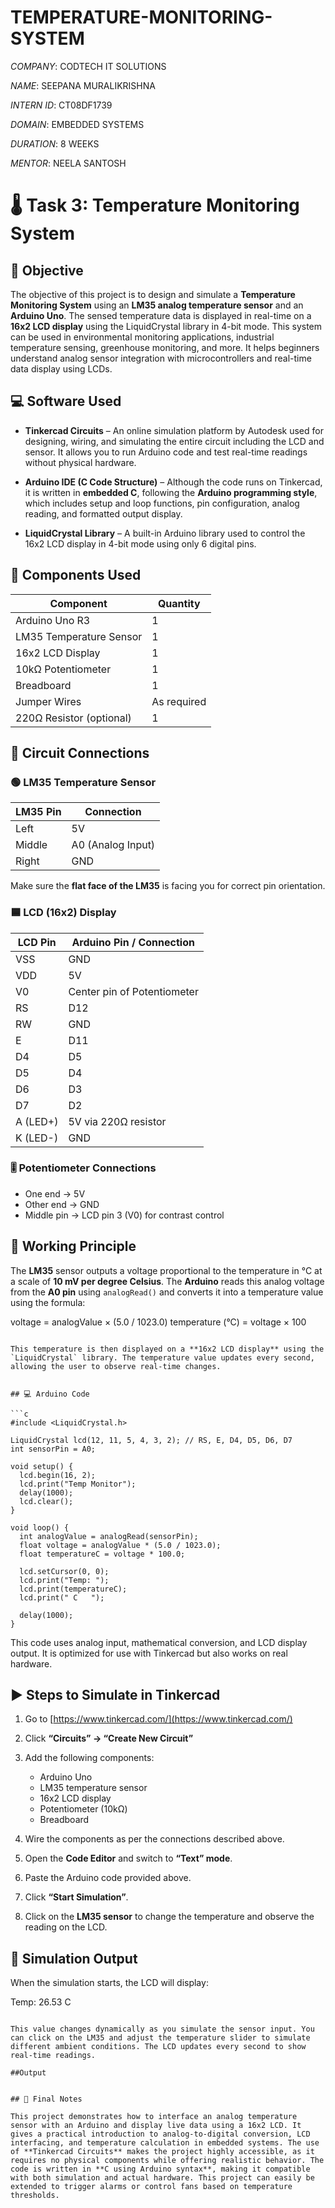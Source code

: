 # TEMPERATURE-MONITORING-SYSTEM

*COMPANY*: CODTECH IT SOLUTIONS

*NAME*: SEEPANA MURALIKRISHNA

*INTERN ID*: CT08DF1739

*DOMAIN*: EMBEDDED SYSTEMS

*DURATION*: 8 WEEKS

*MENTOR*: NEELA SANTOSH


# 🌡️ Task 3: Temperature Monitoring System

## 📘 Objective

The objective of this project is to design and simulate a **Temperature Monitoring System** using an **LM35 analog temperature sensor** and an **Arduino Uno**. The sensed temperature data is displayed in real-time on a **16x2 LCD display** using the LiquidCrystal library in 4-bit mode. This system can be used in environmental monitoring applications, industrial temperature sensing, greenhouse monitoring, and more. It helps beginners understand analog sensor integration with microcontrollers and real-time data display using LCDs.


## 💻 Software Used

* **Tinkercad Circuits** – An online simulation platform by Autodesk used for designing, wiring, and simulating the entire circuit including the LCD and sensor. It allows you to run Arduino code and test real-time readings without physical hardware.

* **Arduino IDE (C Code Structure)** – Although the code runs on Tinkercad, it is written in **embedded C**, following the **Arduino programming style**, which includes setup and loop functions, pin configuration, analog reading, and formatted output display.

* **LiquidCrystal Library** – A built-in Arduino library used to control the 16x2 LCD display in 4-bit mode using only 6 digital pins.


## 🧰 Components Used

| Component                | Quantity    |
| ------------------------ | ----------- |
| Arduino Uno R3           | 1           |
| LM35 Temperature Sensor  | 1           |
| 16x2 LCD Display         | 1           |
| 10kΩ Potentiometer       | 1           |
| Breadboard               | 1           |
| Jumper Wires             | As required |
| 220Ω Resistor (optional) | 1           |


## 🔌 Circuit Connections

### 🟢 LM35 Temperature Sensor

| LM35 Pin | Connection        |
| -------- | ----------------- |
| Left     | 5V                |
| Middle   | A0 (Analog Input) |
| Right    | GND               |

Make sure the **flat face of the LM35** is facing you for correct pin orientation.


### 🟦 LCD (16x2) Display

| LCD Pin  | Arduino Pin / Connection    |
| -------- | --------------------------- |
| VSS      | GND                         |
| VDD      | 5V                          |
| V0       | Center pin of Potentiometer |
| RS       | D12                         |
| RW       | GND                         |
| E        | D11                         |
| D4       | D5                          |
| D5       | D4                          |
| D6       | D3                          |
| D7       | D2                          |
| A (LED+) | 5V via 220Ω resistor        |
| K (LED-) | GND                         |

### 🎚️ Potentiometer Connections

* One end → 5V
* Other end → GND
* Middle pin → LCD pin 3 (V0) for contrast control


## 🧠 Working Principle

The **LM35** sensor outputs a voltage proportional to the temperature in °C at a scale of **10 mV per degree Celsius**. The **Arduino** reads this analog voltage from the **A0 pin** using `analogRead()` and converts it into a temperature value using the formula:

voltage = analogValue × (5.0 / 1023.0)
temperature (°C) = voltage × 100
```

This temperature is then displayed on a **16x2 LCD display** using the `LiquidCrystal` library. The temperature value updates every second, allowing the user to observe real-time changes.


## 💻 Arduino Code

```c
#include <LiquidCrystal.h>

LiquidCrystal lcd(12, 11, 5, 4, 3, 2); // RS, E, D4, D5, D6, D7
int sensorPin = A0;

void setup() {
  lcd.begin(16, 2);
  lcd.print("Temp Monitor");
  delay(1000);
  lcd.clear();
}

void loop() {
  int analogValue = analogRead(sensorPin);
  float voltage = analogValue * (5.0 / 1023.0);
  float temperatureC = voltage * 100.0;

  lcd.setCursor(0, 0);
  lcd.print("Temp: ");
  lcd.print(temperatureC);
  lcd.print(" C   ");

  delay(1000);
}
```

This code uses analog input, mathematical conversion, and LCD display output. It is optimized for use with Tinkercad but also works on real hardware.


## ▶️ Steps to Simulate in Tinkercad

1. Go to [https://www.tinkercad.com/](https://www.tinkercad.com/)
2. Click **“Circuits” → “Create New Circuit”**
3. Add the following components:

   * Arduino Uno
   * LM35 temperature sensor
   * 16x2 LCD display
   * Potentiometer (10kΩ)
   * Breadboard
4. Wire the components as per the connections described above.
5. Open the **Code Editor** and switch to **“Text” mode**.
6. Paste the Arduino code provided above.
7. Click **“Start Simulation”**.
8. Click on the **LM35 sensor** to change the temperature and observe the reading on the LCD.


## 🧪 Simulation Output

When the simulation starts, the LCD will display:

Temp: 26.53 C
```

This value changes dynamically as you simulate the sensor input. You can click on the LM35 and adjust the temperature slider to simulate different ambient conditions. The LCD updates every second to show real-time readings.

##Output


## 🎯 Final Notes

This project demonstrates how to interface an analog temperature sensor with an Arduino and display live data using a 16x2 LCD. It gives a practical introduction to analog-to-digital conversion, LCD interfacing, and temperature calculation in embedded systems. The use of **Tinkercad Circuits** makes the project highly accessible, as it requires no physical components while offering realistic behavior. The code is written in **C using Arduino syntax**, making it compatible with both simulation and actual hardware. This project can easily be extended to trigger alarms or control fans based on temperature thresholds.
